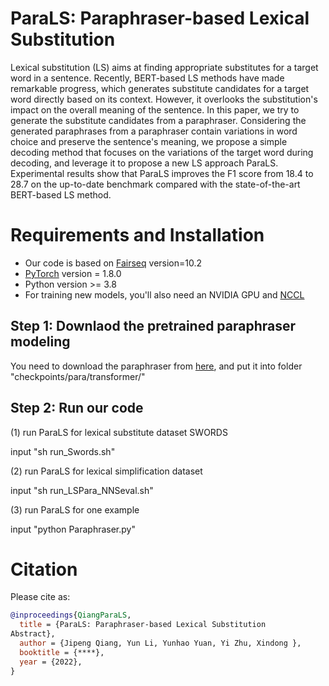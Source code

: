 # ParaLS: Paraphraser-based Lexical Substitution

Lexical substitution (LS) aims at finding appropriate substitutes for a target word in a sentence. Recently, BERT-based LS methods have made remarkable progress, which generates substitute candidates for a target word directly based on its context. However, it overlooks the substitution's impact on the overall meaning of the sentence. In this paper, we try to generate the substitute candidates from a paraphraser. Considering the generated paraphrases from a paraphraser contain variations in word choice and preserve the sentence's meaning, we propose a simple decoding method that focuses on the variations of the target word during decoding, and leverage it to propose a new LS approach ParaLS. Experimental results show that ParaLS improves the F1 score from 18.4 to 28.7 on the up-to-date benchmark compared with the state-of-the-art BERT-based LS method.



# Requirements and Installation

*  Our code is based on [Fairseq](https://github.com/pytorch/fairseq) version=10.2
* [PyTorch](http://pytorch.org/) version = 1.8.0
* Python version >= 3.8
* For training new models, you'll also need an NVIDIA GPU and [NCCL](https://github.com/NVIDIA/nccl)

## Step 1: Downlaod the pretrained paraphraser modeling

You need to download the paraphraser from [here](https://drive.google.com/file/d/1o5fUGJnTxMe9ASQWTxIlbWmbEqN_RQ6D/view?usp=sharing), and put it into folder "checkpoints/⁨para⁩/transformer/⁩"

## Step 2: Run our code 

(1) run ParaLS for lexical substitute dataset SWORDS

input "sh run_Swords.sh"

(2) run ParaLS for lexical simplification dataset 

input "sh run_LSPara_NNSeval.sh"

(3) run ParaLS for one example

input "python Paraphraser.py"


# Citation

Please cite as:

``` bibtex
@inproceedings{QiangParaLS,
  title = {ParaLS: Paraphraser-based Lexical Substitution
Abstract},
  author = {Jipeng Qiang, Yun Li, Yunhao Yuan, Yi Zhu, Xindong },
  booktitle = {****},
  year = {2022},
}
```
